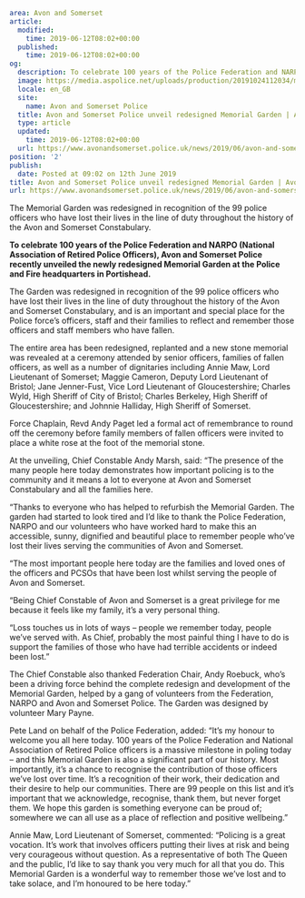 ```yaml
area: Avon and Somerset
article:
  modified:
    time: 2019-06-12T08:02+00:00
  published:
    time: 2019-06-12T08:02+00:00
og:
  description: To celebrate 100 years of the Police Federation and NARPO (National Association of Retired Police Officers), Avon and Somerset Police recently unveiled the newly redesigned Memorial Garden at the&#8230;
  image: https://media.aspolice.net/uploads/production/20191024112034/memorial-g-1.jpg
  locale: en_GB
  site:
    name: Avon and Somerset Police
  title: Avon and Somerset Police unveil redesigned Memorial Garden | Avon and Somerset Police
  type: article
  updated:
    time: 2019-06-12T08:02+00:00
  url: https://www.avonandsomerset.police.uk/news/2019/06/avon-and-somerset-police-unveil-redesigned-memorial-garden/
position: '2'
publish:
  date: Posted at 09:02 on 12th June 2019
title: Avon and Somerset Police unveil redesigned Memorial Garden | Avon and Somerset Police
url: https://www.avonandsomerset.police.uk/news/2019/06/avon-and-somerset-police-unveil-redesigned-memorial-garden/
```

The Memorial Garden was redesigned in recognition of the 99 police officers who have lost their lives in the line of duty throughout the history of the Avon and Somerset Constabulary.

**To celebrate 100 years of the Police Federation and NARPO (National Association of Retired Police Officers), Avon and Somerset Police recently unveiled the newly redesigned Memorial Garden at the Police and Fire headquarters in Portishead.**

The Garden was redesigned in recognition of the 99 police officers who have lost their lives in the line of duty throughout the history of the Avon and Somerset Constabulary, and is an important and special place for the Police force’s officers, staff and their families to reflect and remember those officers and staff members who have fallen.

The entire area has been redesigned, replanted and a new stone memorial was revealed at a ceremony attended by senior officers, families of fallen officers, as well as a number of dignitaries including Annie Maw, Lord Lieutenant of Somerset; Maggie Cameron, Deputy Lord Lieutenant of Bristol; Jane Jenner-Fust, Vice Lord Lieutenant of Gloucestershire; Charles Wyld, High Sheriff of City of Bristol; Charles Berkeley, High Sheriff of Gloucestershire; and Johnnie Halliday, High Sheriff of Somerset.

Force Chaplain, Revd Andy Paget led a formal act of remembrance to round off the ceremony before family members of fallen officers were invited to place a white rose at the foot of the memorial stone.

At the unveiling, Chief Constable Andy Marsh, said: “The presence of the many people here today demonstrates how important policing is to the community and it means a lot to everyone at Avon and Somerset Constabulary and all the families here.

“Thanks to everyone who has helped to refurbish the Memorial Garden. The garden had started to look tired and I’d like to thank the Police Federation, NARPO and our volunteers who have worked hard to make this an accessible, sunny, dignified and beautiful place to remember people who’ve lost their lives serving the communities of Avon and Somerset.

“The most important people here today are the families and loved ones of the officers and PCSOs that have been lost whilst serving the people of Avon and Somerset.

“Being Chief Constable of Avon and Somerset is a great privilege for me because it feels like my family, it’s a very personal thing.

“Loss touches us in lots of ways – people we remember today, people we’ve served with. As Chief, probably the most painful thing I have to do is support the families of those who have had terrible accidents or indeed been lost.”

The Chief Constable also thanked Federation Chair, Andy Roebuck, who’s been a driving force behind the complete redesign and development of the Memorial Garden, helped by a gang of volunteers from the Federation, NARPO and Avon and Somerset Police. The Garden was designed by volunteer Mary Payne.

Pete Land on behalf of the Police Federation, added: “It’s my honour to welcome you all here today. 100 years of the Police Federation and National Association of Retired Police officers is a massive milestone in poling today – and this Memorial Garden is also a significant part of our history. Most importantly, it’s a chance to recognise the contribution of those officers we’ve lost over time. It’s a recognition of their work, their dedication and their desire to help our communities. There are 99 people on this list and it’s important that we acknowledge, recognise, thank them, but never forget them. We hope this garden is something everyone can be proud of; somewhere we can all use as a place of reflection and positive wellbeing.”

Annie Maw, Lord Lieutenant of Somerset, commented: “Policing is a great vocation. It’s work that involves officers putting their lives at risk and being very courageous without question. As a representative of both The Queen and the public, I’d like to say thank you very much for all that you do. This Memorial Garden is a wonderful way to remember those we’ve lost and to take solace, and I’m honoured to be here today.”
